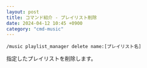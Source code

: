 ```yaml
---
layout: post
title: コマンド紹介 - プレイリスト削除
date: 2024-04-12 10:45 +0900
category: "cmd-music"
---
```


`/music playlist_manager delete name:[プレイリスト名]`

指定したプレイリストを削除します。
